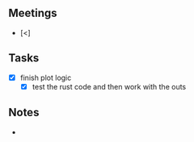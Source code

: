 
## Meetings
- [<]

## Tasks
- [x] finish plot logic
	- [x] test the rust code and then work with the outs

## Notes
- 